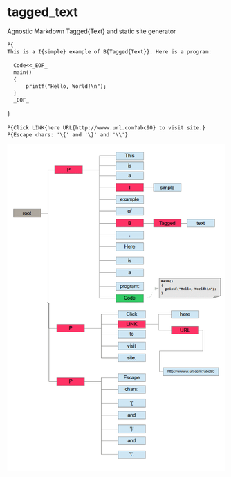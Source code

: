 # tagged_text
Agnostic Markdown Tagged{Text} and static site generator

```
P{
This is a I{simple} example of B{Tagged{Text}}. Here is a program:

  Code<<_EOF_
  main()
  {
	  printf("Hello, World!\n");
  }
  _EOF_

}

P{Click LINK{here URL{http://wwww.url.com?abc90} to visit site.}
P{Escape chars: '\{' and '\}' and '\\'}
```

!["TaggedText Tree"](https://github.com/kjs452/tagged_text/blob/main/doc/tt_tree10.png "TaggedText Tree")



